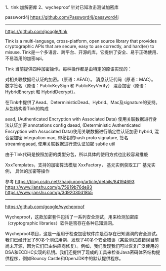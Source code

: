 1、tink  加解密库
2、wycheproof 针对已知攻击测试加密库


password4j
https://github.com/Password4j/password4j

---------------------------------------------------------------------------------------------------------------------
https://github.com/google/tink


Tink is a multi-language, cross-platform, open source library that provides cryptographic APIs that are secure, easy to use correctly, and hard(er) to misuse.
Tink是一个多语言、跨平台、开源的库，它提供了安全、易于正确使用、不易滥用的加密api。


Tink 当前提供四种加密操作。每种操作都是由特定的原语实现的：

对相关联数据经认证的加密。（原语：AEAD）。
消息认证代码（原语：MAC）。
数字签名（原语：PublicKeySign 和 PublicKeyVerify）
混合加密（原语：HybridEncrypt 和 HybridDecrypt）。




在Tink中提供了Aead、DeterministicDead、Hybrid、Mac及signature的支持。从包结构看Tink的构成

aead, (Authenticated Encryption with Associated Data) 使用关联数据进行身法认证加密
annotations
config
daead, (Deterministic Authenticated Encryption with Associated Data)使用关联数据进行确定性认证加密
hybrid, 混合型加密
integration
mac, 带秘钥的hash
proto
signature, 签名
streamingaead, 使用关联数据进行流认证加密
subtle
util



由于Tink代码是按照加密的类型分包，所以具体的使用方式也比较容易推敲

XxxTemplates，支持的加密算法模版
XxxFactory， 基元实例获取工厂
基元实例， 具体的加密等操作






参考
https://blog.csdn.net/zhaojiurong/article/details/84194693
https://www.jianshu.com/p/75919b76de93
https://www.jianshu.com/p/3d92030d18b5




---------------------------------------------------------------------------------------------------------------------
https://github.com/google/wycheproof

Wycheproof，这款加密套件包括了一系列安全测试，用来检测加密库（cryptographic libraries）软件是否存在各种已知漏洞。

Wycheproof项目，这是一组用于检查加密软件库是否存在已知漏洞的安全测试。我们已经开发了80多个测试用例，发现了40多个安全错误（某些测试或错误目前尚未开源，因为它们已由供应商修复）。例如，我们发现我们可以恢复广泛使用的DSA和ECDHC实现的私钥。我们还提供了现成的工具来检查Java密码体系结构提供程序，例如Bouncy Castle和OpenJDK中的默认提供程序。




---------------------------------------------------------------------------------------------------------------------





